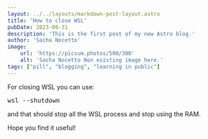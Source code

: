 ```yaml
---
layout: ../../layouts/markdown-post-layout.astro
title: 'How to close WSL'
pubDate: 2023-08-31
description: 'This is the first post of my new Astro blog.'
author: 'Sacha Nocetto'
image:
    url: 'https://picsum.photos/500/300'
    alt: 'Sacha Nocetto Non existing image here.'
tags: ["pill", "blogging", "learning in public"]
---
```


For closing WSL you can use: 
<pre>
wsl --shutdown
</pre>

and that should stop all the WSL process and stop using the RAM.

Hope you find it useful!